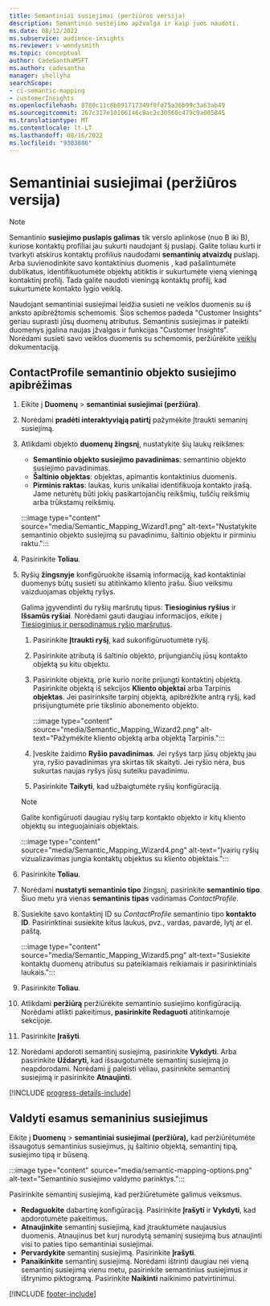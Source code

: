 ```yaml
---
title: Semantiniai susiejimai (peržiūros versija)
description: Semantinio susiejimo apžvalga ir kaip juos naudoti.
ms.date: 08/12/2022
ms.subservice: audience-insights
ms.reviewer: v-wendysmith
ms.topic: conceptual
author: CadeSanthaMSFT
ms.author: cadesantha
manager: shellyha
searchScope:
- ci-semantic-mapping
- customerInsights
ms.openlocfilehash: 8780c11c8b091717349f0fd75a36b99c3a63ab49
ms.sourcegitcommit: 267c317e10166146c9ac2c30560c479c9a005845
ms.translationtype: MT
ms.contentlocale: lt-LT
ms.lasthandoff: 08/16/2022
ms.locfileid: "9303886"
---
```

# <a name="semantic-mappings-preview"></a>Semantiniai susiejimai (peržiūros versija)

> [!NOTE]
> Semantinio **susiejimo puslapis galimas** tik verslo aplinkose (nuo B iki B), kuriose kontaktų profiliai jau sukurti naudojant šį puslapį. Galite toliau kurti ir tvarkyti atskirus kontaktų profilius naudodami **semantinių atvaizdų** puslapį. Arba suvienodinkite savo kontaktinius duomenis [,](data-unification-contacts.md) kad pašalintumėte dublikatus, identifikuotumėte objektų atitiktis ir sukurtumėte vieną vieningą kontaktinį profilį. Tada galite naudoti vieningą kontaktų profilį, kad sukurtumėte kontakto lygio veiklą.

Naudojant semantiniai susiejimai leidžia susieti ne veiklos duomenis su iš anksto apibrėžtomis schemomis. Šios schemos padeda "Customer Insights" geriau suprasti jūsų duomenų atributus. Semantinis susiejimas ir pateikti duomenys įgalina naujas įžvalgas ir funkcijas "Customer Insights". Norėdami susieti savo veiklos duomenis su schemomis, peržiūrėkite [veiklų](activities.md) dokumentaciją.

## <a name="define-a-contactprofile-semantic-entity-mapping"></a>ContactProfile semantinio objekto susiejimo apibrėžimas

1. Eikite į **Duomenų** > **semantiniai susiejimai (peržiūra)**.

1. Norėdami **pradėti interaktyviąją patirtį** pažymėkite Įtraukti semaninį susiejimą.

1. Atlikdami objekto **duomenų žingsnį**, nustatykite šių laukų reikšmes:

   - **Semantinio objekto susiejimo pavadinimas**: semantinio objekto susiejimo pavadinimas.
   - **Šaltinio objektas**: objektas, apimantis kontaktinius duomenis.
   - **Pirminis raktas**: laukas, kuris unikaliai identifikuoja kontakto įrašą. Jame neturėtų būti jokių pasikartojančių reikšmių, tuščių reikšmių arba trūkstamų reikšmių.

   :::image type="content" source="media/Semantic_Mapping_Wizard1.png" alt-text="Nustatykite semantinio objekto susiejimą su pavadinimu, šaltinio objektu ir pirminiu raktu.":::

1. Pasirinkite **Toliau**.

1. Ryšių **žingsnyje** konfigūruokite išsamią informaciją, kad kontaktiniai duomenys būtų susieti su atitinkamo kliento įrašu. Šiuo veiksmu vaizduojamas objektų ryšys.  

   Galima įgyvendinti du ryšių maršrutų tipus: **Tiesioginius ryšius** ir **Išsamūs ryšiai**. Norėdami gauti daugiau informacijos, eikite į [Tiesioginius ir persodinamus ryšio maršrutus](relationships.md#relationship-paths).

   1. Pasirinkite **Įtraukti ryšį**, kad sukonfigūruotumėte ryšį.
   1. Pasirinkite atributą iš šaltinio objekto, prijungiančių jūsų kontakto objektą su kitu objektu.
   1. Pasirinkite objektą, prie kurio norite prijungti kontaktinį objektą. Pasirinkite objektą iš sekcijos **Kliento objektai** arba Tarpinis **objektas**. Jei pasirinksite tarpinį objektą, apibrėžkite antrą ryšį, kad prisijungtumėte prie tikslinio abonemento objekto.

      :::image type="content" source="media/Semantic_Mapping_Wizard2.png" alt-text="Pažymėkite kliento objektą arba objektą Tarpinis.":::

   1. Įveskite žaidimo **Ryšio pavadinimas**. Jei ryšys tarp jūsų objektų jau yra, ryšio pavadinimas yra skirtas tik skaityti. Jei ryšio nėra, bus sukurtas naujas ryšys jūsų suteiku pavadinimu.
   1. Pasirinkite **Taikyti**, kad užbaigtumėte ryšių konfigūraciją.

   > [!NOTE]
   > Galite konfigūruoti daugiau ryšių tarp kontakto objekto ir kitų kliento objektų su integuojainiais objektais.
   
     :::image type="content" source="media/Semantic_Mapping_Wizard4.png" alt-text="Įvairių ryšių vizualizavimas jungia kontaktų objektus su kliento objektais.":::

1. Pasirinkite **Toliau**.

1. Norėdami **nustatyti semantinio tipo** žingsnį, pasirinkite **semantinio tipo**. Šiuo metu yra vienas **semantinis tipas** vadinamas *ContactProfile*.

1. Susiekite savo kontaktinį ID su *ContactProfile* semantinio tipo **kontakto ID**. Pasirinktinai susiekite kitus laukus, pvz., vardas, pavardė, lytį ar el. paštą.

   :::image type="content" source="media/Semantic_Mapping_Wizard5.png" alt-text="Susiekite kontaktų duomenų atributus su pateikiamais reikiamais ir pasirinktiniais laukais.":::

1. Pasirinkite **Toliau**.

1. Atlikdami **peržiūrą** peržiūrėkite semantinio susiejimo konfigūraciją. Norėdami atlikti pakeitimus, **pasirinkite Redaguoti** atitinkamoje sekcijoje.

1. Pasirinkite **Įrašyti**.

1. Norėdami apdoroti semantinį susiejimą, pasirinkite **Vykdyti**. Arba pasirinkite **Uždaryti**, kad išsaugotumėte semantinį susiejimą jo neapdorodami. Norėdami jį paleisti vėliau, pasirinkite semantinį susiejimą ir pasirinkite **Atnaujinti**.

[!INCLUDE [progress-details-include](includes/progress-details-pane.md)]

## <a name="manage-existing-semantic-mappings"></a>Valdyti esamus semaninius susiejimus

Eikite į **Duomenų** > **semantiniai susiejimai (peržiūra),** kad peržiūrėtumėte išsaugotus semantinius susiejimus, jų šaltinio objektą, semantinį tipą, susiejimo tipą ir būseną.

:::image type="content" source="media/semantic-mapping-options.png" alt-text="Semantinio susiejimo valdymo parinktys.":::

Pasirinkite semantinį susiejimą, kad peržiūrėtumėte galimus veiksmus.
- **Redaguokite** dabartinę konfigūraciją. Pasirinkite **Įrašyti** ir **Vykdyti**, kad apdorotumėte pakeitimus.
- **Atnaujinkite** semantinį susiejimą, kad įtrauktumėte naujausius duomenis. Atnaujinus bet kurį nurodytą semaninį susiejimą bus atnaujinti visi to paties tipo semantiniai susiejimai.
- **Pervardykite** semantinį susiejimą. Pasirinkite **Įrašyti**.
- **Panaikinkite** semantinį susiejimą. Norėdami ištrinti daugiau nei vieną semantinį susiejimą vienu metu, pasirinkite semantinius susiejimus ir ištrynimo piktogramą. Pasirinkite **Naikinti** naikinimo patvirtinimui.

[!INCLUDE [footer-include](includes/footer-banner.md)]
